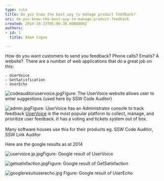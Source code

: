 ```yaml
---
type: rule
title: Do you know the best way to manage product feedback?
uri: do-you-know-the-best-way-to-manage-product-feedback
created: 2014-10-23T05:06:38.0000000Z
authors:
- id: 1
  title: Adam Cogan

---
```


 
​How do you want customers to send you feedback? Phone calls? Emails? A website? 
There are a number of web applications that do a great job on this:
 
    - UserVoice
    - GetSatisfication​
    - UserEcho​

![codeauditoruservoice.jpg](/SoftwareDevelopment/RulesToBetterBugReporting/PublishingImages/codeauditoruservoice.jpg)Figure: The UserVoice website allows user to enter suggestions (used here b​y SSW Code Auditor)


![admin.jpg](/SoftwareDevelopment/RulesToBetterBugReporting/PublishingImages/admin.jpg)Figure: UserVoice has an Administrator console to track feedback
[UserVoice](https&#58;//www.uservoice.com/) is the most popular platform to collect, manage, and prioritize user feedback. It has a voting and tickets system out of box. <br>   
Many software houses use this for their products eg. SSW Code Auditor, SSW Link Auditor





Here are the google results as at 2014​


![uservoice.jp.jpg](/SoftwareDevelopment/RulesToBetterBugReporting/PublishingImages/uservoice.jp.jpg)Figure: Google result of UserVoice​​​<br>   




![getsatisfaction.jpg](/SoftwareDevelopment/RulesToBetterBugReporting/PublishingImages/getsatisfaction.jpg)Figure: Google result of GetSatisfaction​




![googleresultuserecho.jpg](/SoftwareDevelopment/RulesToBetterBugReporting/SiteAssets/Pages/Do-you-use-UserVoice-website-to-manage-feedback/googleresultuserecho.jpg)
Figure: Google result of UserEcho








